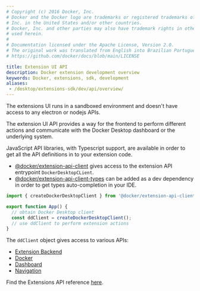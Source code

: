 ```yaml
---
# Copyright (c) 2016 Docker, Inc.
# Docker and the Docker logo are trademarks or registered trademarks of Docker,
# Inc. in the United States and/or other countries.
# Docker, Inc. and other parties may also have trademark rights in other terms
# used herein.
#
# Documentation licensed under the Apache License, Version 2.0.
# The original work was translated from English into Brazilian Portuguese.
# https://github.com/docker/docs/blob/main/LICENSE

title: Extension UI API
description: Docker extension development overview
keywords: Docker, extensions, sdk, development
aliases:
 - /desktop/extensions-sdk/dev/api/overview/
---
```

The extensions UI runs in a sandboxed environment and doesn't have access to any
electron or nodejs APIs.

The extension UI API provides a way for the frontend to perform different actions
and communicate with the Docker Desktop dashboard or the underlying system.

JavaScript API libraries, with Typescript support, are available in order to get all the API definitions in to your extension code.

- [@docker/extension-api-client](https://www.npmjs.com/package/@docker/extension-api-client) gives access to the extension API entrypoint `DockerDesktopCLient`.
- [@docker/extension-api-client-types](https://www.npmjs.com/package/@docker/extension-api-client-types) can be added as a dev dependency in order to get types auto-completion in your IDE.

```Typescript
import { createDockerDesktopClient } from '@docker/extension-api-client';

export function App() {
  // obtain Docker Desktop client
  const ddClient = createDockerDesktopClient();
  // use ddClient to perform extension actions
}
```

The `ddClient` object gives access to various APIs:

- [Extension Backend](backend.md)
- [Docker](docker.md)
- [Dashboard](dashboard.md)
- [Navigation](dashboard-routes-navigation.md)

Find the Extensions API reference [here](reference/api/extensions-sdk/_index.md).
